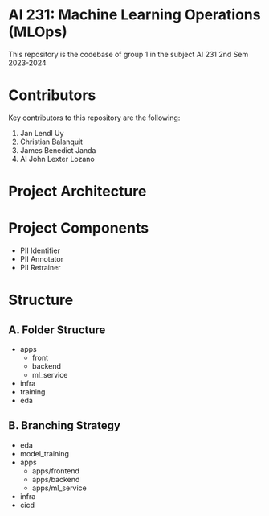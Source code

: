 # AI 231: Machine Learning Operations (MLOps)
This repository is the codebase of group 1 in the subject AI 231 2nd Sem 2023-2024

# Contributors
Key contributors to this repository are the following:
1. Jan Lendl Uy
2. Christian Balanquit
3. James Benedict Janda
4. Al John Lexter Lozano

# Project Architecture


# Project Components
* PII Identifier
* PII Annotator
* PII Retrainer



# Structure
## A. Folder Structure
* apps
    * front
    * backend
    * ml_service
* infra
* training
* eda

## B. Branching Strategy
* eda
* model_training
* apps
    * apps/frontend
    * apps/backend
    * apps/ml_service
* infra
* cicd